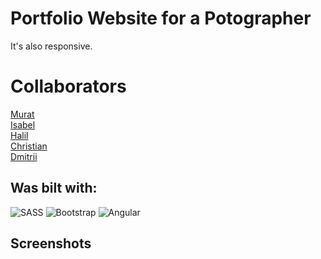 # Portfolio Website for a Potographer

It's also responsive. 

# Collaborators

[Murat](https://github.com/MuratYildirim95)<br>
[Isabel](https://github.com/isa-stra)<br>
[Halil](https://github.com/Halil-Tas)<br>
[Christian](https://github.com/veganchris)<br>
[Dmitrii](https://github.com/DmitriiMal)


## Was bilt with:
 ![SASS](https://img.icons8.com/color/48/000000/sass.png)
  ![Bootstrap](https://img.icons8.com/color/48/000000/bootstrap.png)
  ![Angular](https://img.icons8.com/color/48/000000/angularjs.png)

## Screenshots




  <img  src=""  />
  <br>
  <img  src=""  />
  <br>
  <img  src=""  />
